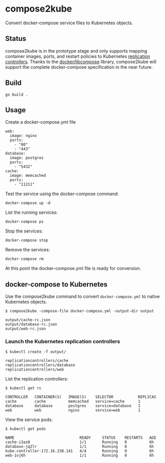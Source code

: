 # compose2kube

Convert docker-compose service files to Kubernetes objects.

## Status

compose2kube is in the prototype stage and only supports mapping container images, ports, and restart policies to Kubernetes [replication controllers](https://github.com/kubernetes/kubernetes/blob/release-1.0/docs/user-guide/replication-controller.md). Thanks to the [docker/libcompose](https://github.com/docker/libcompose) library, compose2kube will support the complete docker-compose specification in the near future.

## Build

```
go build .
```

## Usage

Create a docker-compose.yml file

```
web:
  image: nginx
  ports:
    - "80"
    - "443"
database:
  image: postgres
  ports:
    - "5432"
cache:
  image: memcached
  ports:
    - "11211"
```

Test the service using the docker-compose command:

```
docker-compose up -d
```

List the running services:

```
docker-compose ps
```

Stop the services:

```
docker-compose stop
```

Remove the services:

```
docker-compose rm
```

At this point the docker-compose.yml file is ready for conversion.

## docker-compose to Kubernetes

Use the compose2kube command to convert `docker-compose.yml` to native Kubernetes objects.

```
$ compose2kube -compose-file docker-compose.yml -output-dir output
```

```
output/cache-rc.json
output/database-rc.json
output/web-rc.json
```

### Launch the Kubernetes replication controllers

```
$ kubectl create -f output/
```

```
replicationcontrollers/cache
replicationcontrollers/database
replicationcontrollers/web
```

List the replication controllers:

```
$ kubectl get rc
```

```
CONTROLLER   CONTAINER(S)   IMAGE(S)    SELECTOR           REPLICAS
cache        cache          memcached   service=cache      1
database     database       postgres    service=database   1
web          web            nginx       service=web        1
```

View the service pods:

```
$ kubectl get pods
```
```
NAME                             READY     STATUS    RESTARTS   AGE
cache-i3az8                      1/1       Running   0          6h
database-jq2lr                   1/1       Running   0          6h
kube-controller-172.16.238.141   4/4       Running   0          6h
web-1vj6h                        1/1       Running   0          6h
```
